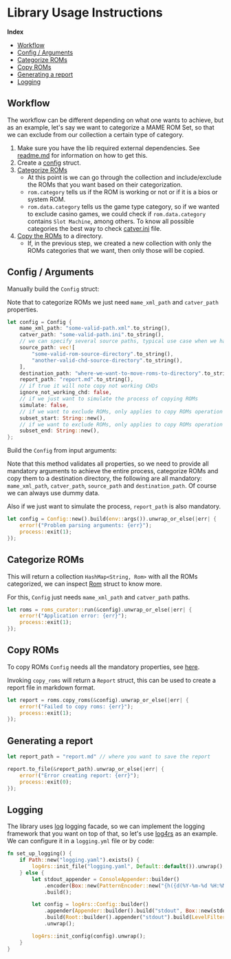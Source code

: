 # Library Usage Instructions

__Index__

- [Workflow](#workflow)
- [Config / Arguments](#config--arguments)
- [Categorize ROMs](#categorize-roms)
- [Copy ROMs](#copy-roms)
- [Generating a report](#generating-a-report)
- [Logging](#logging)

## Workflow

The workflow can be different depending on what one wants to achieve,
but as an example, let's say we want to categorize a MAME ROM Set,
so that we can exclude from our collection a certain type of category.

1. Make sure you have the lib required external dependencies.
   See [readme.md](../README.md) for information on how to get this.
1. Create a [config](##config-/-arguments) struct.
1. [Categorize ROMs](##categorize-roms)
   - At this point is we can go through the collection and
      include/exclude the ROMs that you want based on their categorization.
   - `rom.category` tells us if the ROM is working or not or if it is a bios
     or system ROM.
   - `rom.data.category` tells us the game type category, so if we wanted to
     exclude casino games, we could check if `rom.data.category` contains `Slot Machine`,
     among others. To know all possible categories the best way to check
     [catver.ini](./../README.md) file.
1. [Copy the ROMs](##copy-roms) to a directory.
   - If, in the previous step, we created a new collection with only the ROMs
     categories that we want, then only those will be copied.

## Config / Arguments

Manually build the `Config` struct:

Note that to categorize ROMs we just need `mame_xml_path` and `catver_path` properties.

```rust
let config = Config {
    mame_xml_path: "some-valid-path.xml".to_string(),
    catver_path: "some-valid-path.ini".to_string(),
    // we can specify several source paths, typical use case when we have ROMs in one directory and CHDs in another.
    source_path: vec![
        "some-valid-rom-source-directory".to_string(),
        "another-valid-chd-source-directory".to_string(),
    ],
    destination_path: "where-we-want-to-move-roms-to-directory".to_string(),
    report_path: "report.md".to_string(),
    // if true it will note copy not working CHDs
    ignore_not_working_chd: false,
    // if we just want to simulate the process of copying ROMs
    simulate: false,
    // if we want to exclude ROMs, only applies to copy ROMs operation
    subset_start: String::new(),
    // if we want to exclude ROMs, only applies to copy ROMs operation
    subset_end: String::new(),
};
```

Build the `Config` from input arguments:

Note that this method validates all properties, so we need to provide
all mandatory arguments to achieve the entire process, categorize ROMs
and copy them to a destination directory, the following are all mandatory:
`mame_xml_path`, `catver_path`, `source_path` and `destination_path`.
Of course we can always use dummy data.

Also if we just want to simulate the process, `report_path` is also mandatory.

```rust
let config = Config::new().build(env::args()).unwrap_or_else(|err| {
    error!("Problem parsing arguments: {err}");
    process::exit(1);
});
```

## Categorize ROMs

This will return a collection `HashMap<String, Rom>` with all the ROMs
categorized, we can inspect [Rom](/roms-curator/src/models/roms.rs)
struct to know more.

For this, `Config` just needs `mame_xml_path` and `catver_path` paths.

```rust
let roms = roms_curator::run(&config).unwrap_or_else(|err| {
    error!("Application error: {err}");
    process::exit(1);
});
```

## Copy ROMs

To copy ROMs `Config` needs all the mandatory properties,
see [here](##config-/-arguments).

Invoking `copy_roms` will return a `Report` struct, this can be
used to create a report file in markdown format.

```rust
let report = roms.copy_roms(&config).unwrap_or_else(|err| {
    error!("Failed to copy roms: {err}");
    process::exit(1);
});
```

## Generating a report

```rust
let report_path = "report.md" // where you want to save the report

report.to_file(&report_path).unwrap_or_else(|err| {
    error!("Error creating report: {err}");
    process::exit(0);
});
```

## Logging

The library uses [log](https://docs.rs/log/latest/log/) logging facade,
so we can implement the logging framework that you want on top of that,
so let's use [log4rs](https://docs.rs/log4rs/latest/log4rs/) as an example.
We can configure it in a `logging.yml` file or by code:

```rust
fn set_up_logging() {
    if Path::new("logging.yaml").exists() {
        log4rs::init_file("logging.yaml", Default::default()).unwrap();
    } else {
        let stdout_appender = ConsoleAppender::builder()
            .encoder(Box::new(PatternEncoder::new("{h({d(%Y-%m-%d %H:%M:%S)(utc)} - {l}: {m}{n})}")))
            .build();

        let config = log4rs::Config::builder()
            .appender(Appender::builder().build("stdout", Box::new(stdout_appender)))
            .build(Root::builder().appender("stdout").build(LevelFilter::Info))
            .unwrap();

        log4rs::init_config(config).unwrap();
    }
}
```
